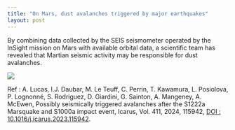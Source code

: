 ```yaml
---
title: "On Mars, dust avalanches triggered by major earthquakes"
layout: post
---
```


By combining data collected by the SEIS seismometer operated by the InSight mission on Mars with available orbital data, a scientific team has revealed that Martian seismic activity may be responsible for dust avalanches. 

![](https://www.ipgp.fr/wp-content/uploads/2024/01/avalanche_mars_onde_Web-1571x711.png)



Ref : A. Lucas, I.J. Daubar, M. Le Teuff, C. Perrin, T. Kawamura, L. Posiolova, P. Lognonné, S. Rodriguez, D. Giardini, G. Sainton, A. Mangeney, A. McEwen, Possibly seismically triggered avalanches after the S1222a Marsquake and S1000a impact event, Icarus, Vol. 411, 2024, 115942, [DOI : 10.1016/j.icarus.2023.115942](https://doi.org/10.1016/j.icarus.2023.115942).
